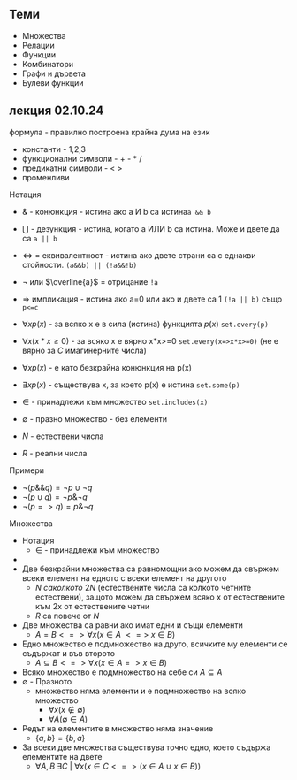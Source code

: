 ## Теми
-  Множества
-  Релации
-  Функции
- Комбинатори
- Графи и дървета
- Булеви функции

## лекция 02.10.24
формула - правилно построена крайна дума на език
 - константи - 1,2,3
 - функционални символи - + - * / 
 - предикатни символи - < >
 - променливи

Нотация
- & - конюнкция - истина ако a И b са истина`a && b`
- $\bigcup$  - дезункция - истина, когато a ИЛИ b са истина. Може и двете да са `a || b`
- <=> = еквивалентност - истина ако двете страни са с еднакви стойности.  `(a&&b) || (!a&&!b)`
- $\neg$ или  $\overline{a}$ = отрицание `!a`
- => импликация - истина ако a=0 или ако и двете са 1 `(!a || b)` също `p<=c`
- $\forall x p(x)$ - за всяко x е в сила (истина) функцията $p(x)$ `set.every(p)`
- $\forall x (x*x\ge 0)$ - за всяко x е вярно x\*x>=0 `set.every(x=>x*x>=0)` (не е вярно за $C$ имагинерните числа)
- $\forall x p(x)$ - е като безкрайна конюнкция на p(x) 
- $\exists x p(x)$ - съществува x, за което p(x) е истина `set.some(p)`
- $\in$ - принадлежи към множество `set.includes(x)`
- $\emptyset$ - празно множество - без елементи 

- $N$ - естествени числа
- $R$ - реални числа

Примери
- $\neg (p \&\& q) = \neg p \cup \neg q$
 - $\neg(p \cup q) = \neg p \& \neg q$
 - $\neg(p => q) =  p \& \neg q$
 
 Множества
- Нотация
	- $\in$ - принадлежи към множество
- 
- Две безкрайни множества са равномощни ако можем да свържем всеки елемент на едното с всеки елемент на другото
	- $N\ са колкото\ 2N$ (естествените числа са колкото четните естествени), защото можем да свържем всяко x от естествените  към 2x от естествените четни
	- $R$ са повече от $N$
- Две множества са равни ако имат едни и същи елементи 
	- $A = B <=> \forall x (x \in A\ <=>\ x \in B)$
- Едно множество е подмножество на друго, всичките му елементи се съдържат и във второто
	- $A \subseteq B <=> \forall x (x \in A => x \in B)$
- Всяко множество е подмножество на себе си $A\subseteq A$
- $\emptyset$ - Празното 
	- множество няма елементи и е подмножество на всяко множество
		- $\forall x (x \notin \emptyset)$
		- $\forall A(\emptyset \in A)$
- Редът на елементите в множество няма значение
	- $\{a,b\}=\{b,a\}$
- За всеки две множества съществува точно едно, което съдържа елементите на двете
	-  $\forall A,B\ \exists C\ |\ \forall x (x \in C <=> (x \in A\ \cup\ x \in B))$
